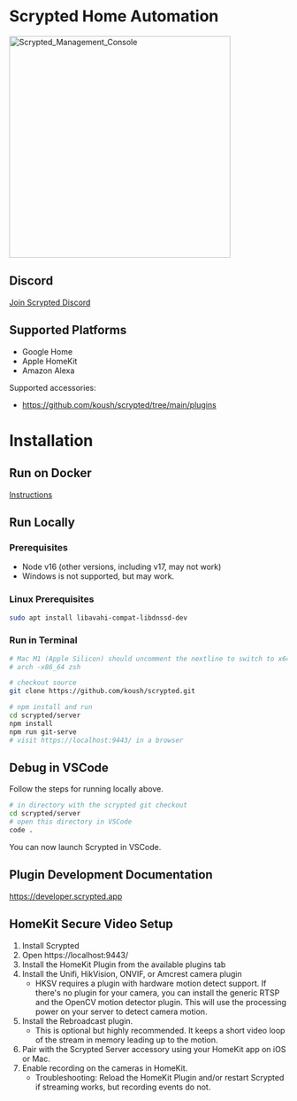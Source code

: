 # Scrypted Home Automation

<img width="400" alt="Scrypted_Management_Console" src="https://user-images.githubusercontent.com/73924/131903488-722d87ac-a0b0-40fe-b605-326e6b886e35.png">

## Discord

[Join Scrypted Discord](https://discord.gg/DcFzmBHYGq)

## Supported Platforms

 * Google Home
 * Apple HomeKit
 * Amazon Alexa

Supported accessories: 
 * https://github.com/koush/scrypted/tree/main/plugins

# Installation

## Run on Docker

[Instructions](https://github.com/koush/scrypted/wiki/Docker)

## Run Locally

### Prerequisites

* Node v16 (other versions, including v17, may not work)
* Windows is not supported, but may work.

### Linux Prerequisites

```sh
sudo apt install libavahi-compat-libdnssd-dev
```

### Run in Terminal


```sh
# Mac M1 (Apple Silicon) should uncomment the nextline to switch to x64 mode
# arch -x86_64 zsh

# checkout source
git clone https://github.com/koush/scrypted.git

# npm install and run
cd scrypted/server
npm install
npm run git-serve
# visit https://localhost:9443/ in a browser
```

## Debug in VSCode

Follow the steps for running locally above.

```sh
# in directory with the scrypted git checkout
cd scrypted/server
# open this directory in VSCode
code .
```

You can now launch Scrypted in VSCode.

## Plugin Development Documentation

https://developer.scrypted.app

## HomeKit Secure Video Setup

1. Install Scrypted
2. Open https://localhost:9443/
3. Install the HomeKit Plugin from the available plugins tab
4. Install the Unifi, HikVision, ONVIF, or Amcrest camera plugin
   * HKSV requires a plugin with hardware motion detect support. If there's no plugin for your camera, you can install the generic RTSP and the OpenCV motion detector plugin. This will use the processing power on your server to detect camera motion.
6. Install the Rebroadcast plugin.
    * This is optional but highly recommended. It keeps a short video loop of the stream in memory leading up to the motion.  
7. Pair with the Scrypted Server accessory using your HomeKit app on iOS or Mac.
8. Enable recording on the cameras in HomeKit.
    * Troubleshooting: Reload the HomeKit Plugin and/or restart Scrypted if streaming works, but recording events do not.
